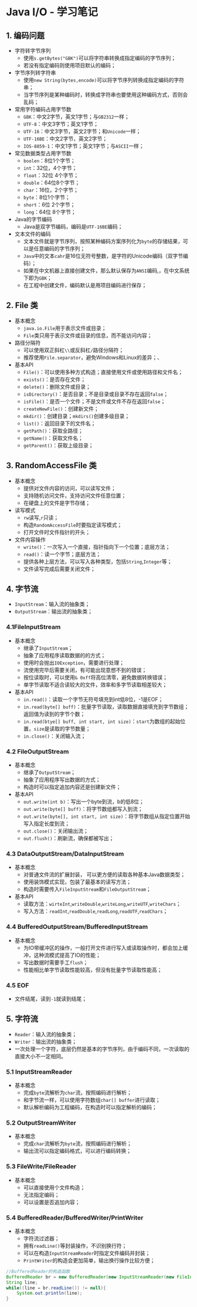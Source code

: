 # Java I/O - 学习笔记

## 1. 编码问题
- 字符转字节序列
	- 使用`s.getBytes("GBK")`可以将字符串转换成指定编码的字节序列；
	- 若没有指定编码则使用项目默认的编码；
- 字节序列转字符串
	- 使用`new String(bytes,encode)`可以将字节序列转换成指定编码的字符串；
	- 当字节序列是某种编码时，转换成字符串也要使用这种编码方式，否则会乱码；
- 常用字符编码占用字节数
	- `GBK`：中文2字节，英文1字节；与`GB2312`一样；
	- `UTF-8`：中文3字节；英文1字节；
	- `UTF-16`：中文3字节，英文2字节；和`Unicode`一样；
	- `UTF-16BE`：中文2字节，英文2字节；
	- `IOS-8859-1`：中文1字节；英文1字节；与`ASCII`一样；
- 常见数据类型占用字节数
	- `boolen`：8位1个字节；
	- `int`：32位，4个字节；
	- `float`：32位 4个字节；
	- `double`：64位8个字节；
	- `char`：16位，2个字节；
	- `byte`：8位1个字节；
	- `short`：6位 2个字节；
	- `long`：64位 8个字节；
- Java的字节编码
	- Java是双字节编码，编码是`UTF-16BE`编码；
- 文本文件的编码
	- 文本文件就是字节序列，按照某种编码方案序列化为`byte`的存储结果，可以是任意编码的字节序列；
	- `Java`中的文本`cahr`是16位无符号整数，是字符的Unicode编码（双字节编码）；
	- 如果在中文机器上直接创建文件，那么默认保存为`ANSI`编码,，在中文系统下即为`GBK`；
	- 在工程中创建文件，编码默认是用项目编码进行保存；

## 2. File 类
- 基本概念
	- `java.io.File`用于表示文件或目录；
	- `File`类只用于表示文件或目录的信息，而不能访问内容；
- 路径分隔符
	- 可以使用双正斜杠`\\`或反斜杠`/`路径分隔符；
	- 推荐使用`File.separator`，避免Windows和Linux的差异；、
- 基本API
	- `File()`：可以使用多种方式构造；直接使用文件或使用路径和文件名；
	- `exists()`：是否存在文件；
	- `delete()`：删除文件或目录；
	- `isDirectory()`：是否目录；不是目录或目录不存在返回`false`；
	- `isFile()`：是否一个文件；不是文件或文件不存在返回`false`；
	- `createNewFile()`：创建新文件；
	- `mkdir()`：创建目录；`mkdirs()`创建多级目录；
	- `list()`：返回目录下的文件名；
	- `getPath()`：获取全路径；
	- `getName()`：获取文件名；
	- `getParent()`：获取上级目录；

## 3. RandomAccessFile 类
- 基本概念
	- 提供对文件内容的访问，可以读写文件；
	- 支持随机访问文件，支持访问文件任意位置；
	- 在硬盘上的文件是字节存储；
- 读写模式
	- `rw`读写,`r`只读；
	- 构造`RandomAccessFile`时要指定读写模式；
	- 打开文件时文件指针的开头；
- 文件内容操作
	- `write()`：一次写入一个直接，指针指向下一个位置；底层方法；
	- `read()`：读一个字节；底层方法；
	- 提供各种上层方法，可以写入各种类型，包括`String`,`Integer`等；
	- 文件读写完成后需要关闭文件；

## 4. 字节流
- `InputStream`：输入流的抽象类；
- `OutputStream`：输出流的抽象类；

### 4.1FileInputStream
- 基本概念
	- 继承了`InputStream`；
	- 抽象了应用程序读取数据的的方式；
	- 使用时会抛出`IOException`，需要进行处理；
	- 流使用完毕后需要关闭，有可能出现意想不到的错误；
	- 按位读取时，可以使用`& 0xff`将高位清零，避免数据转换错误；
	- 单字节读取不适合读较大的文件，效率和多字节读取相差较大；
- 基本API
	- `in.read()`：读取一个字节无符号填充到int低8位，-1是EOF；
	- `in.read(byte[] buff)`：批量字节读取，读取数据直接填充到字节数组；返回值为读到的字节个数；
	- `in.read(btye[] buff, int start, int size)`：`start`为数组的起始位置，`size`是读取的字节数量；
	- `in.close()`：关闭输入流；

### 4.2 FileOutputStream
- 基本概念
	- 继承了`OutputStream`；
	- 抽象了应用程序写出数据的方式；
	- 构造时可以指定追加内容还是创建新文件；
- 基本API
	- `out.write(int b)`：写出一个byte到流，b的低8位；
	- `out.write(byte[] buff)`：将字节数组都写入到流；
	- `out.write(byte[], int start, int size)`：将字节数组从指定位置开始写入指定长度到流；
	- `out.close()`：关闭输出流；
	- `out.flush()`：刷新流，确保都被写出；

### 4.3 DataOutputStream/DataInputStream
- 基本概念
	- 对普通文件流的扩展封装， 可以更方便的读取各种基本Java数据类型；
	- 使用装饰模式实现，包装了最基本的读写方法；
	- 构造时需要传入`FileInputStream`和`FileOutputStream`；
- 基本API
	- 读取方法：`wirteInt`,`writeDouble`,`writeLong`,`writeUTF`,`writeChars`；
	- 写入方法：`readInt`,`readDouble`,`readLong`,`readUTF`,`readChars`；

### 4.4 BufferedOutputStream/BufferedInputStream
- 基本概念
	- 为IO带缓冲区的操作，一般打开文件进行写入或读取操作时，都会加上缓冲，这种流模式提高了IO的性能；
	- 写出数据时需要手工`flush`；
	- 性能相比单字节读取性能较高，但没有批量字节读取性能高；

### 4.5 EOF
- 文件结尾，读到`-1`就读到结尾；

## 5. 字符流	
- `Reader`：输入流的抽象类；
- `Writer`：输出流的抽象类；
- 一次处理一个字符，底层仍然是基本的字节序列，由于编码不同，一次读取的直接大小不一定相同。

### 5.1 InputStreamReader
- 基本概念
	- 完成`byte`流解析为`char`流，按照编码进行解析；
	- 和字节流一样，可以使用字符数组`char[] buffer`进行读取；
	- 默认解析编码为工程编码，在构造时可以指定解析的编码；


### 5.2 OutputStreamWriter 
- 基本概念
	- 完成`char`流解析为`byte`流，按照编码进行解析；
	- 输出流可以指定编码格式，可以进行编码转换；

### 5.3 FileWrite/FileReader
- 基本概念
	- 可以直接使用个文件构造；
	- 无法指定编码；
	- 可以设置是否追加内容；

### 5.4 BufferedReader/BufferedWriter/PrintWriter
- 基本概念
	- 字符流过滤器；
	- 拥有`readLine()`等封装操作，不识别换行符；
	- 可以在构造`InputStreamReader`时指定文件编码并封装；
	- `PrintWriter`的构造会更加简单，输出换行操作比较方便；

``` java
//BufferedReader的构造函数
BufferedReader br = new BufferedReader(new InputStreamReader(new FileInputStream("F:/nohup.out"), "GBK"));
String line;
while((line = br.readLine()) != null){
    System.out.println(line);
}
```